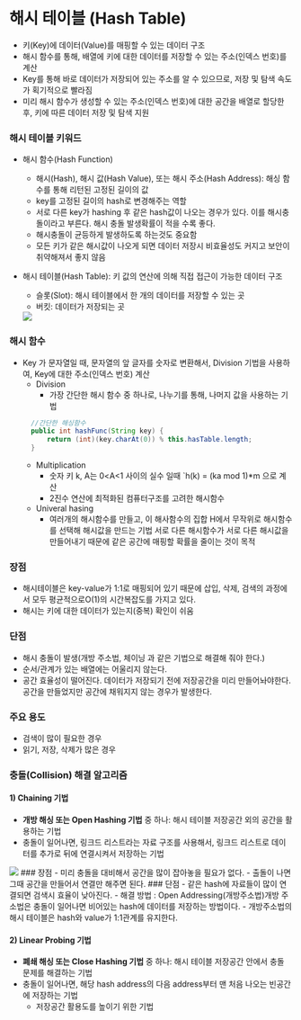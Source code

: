 # 해시 테이블 (Hash Table)
- 키(Key)에 데이터(Value)를 매핑할 수 있는 데이터 구조
- 해시 함수를 통해, 배열에 키에 대한 데이터를 저장할 수 있는 주소(인덱스 번호)를 계산
- Key를 통해 바로 데이터가 저장되어 있는 주소를 알 수 있으므로, 저장 및 탐색 속도가 획기적으로 빨라짐
- 미리 해시 함수가 생성할 수 있는 주소(인덱스 번호)에 대한 공간을 배열로 할당한 후, 키에 따른 데이터 저장 및 탐색 지원
### 해시 테이블 키워드
* 해시 함수(Hash Function)
    - 해시(Hash), 해시 값(Hash Value), 또는 해시 주소(Hash Address): 해싱 함수를 통해 리턴된 고정된 길이의 값
    - key를 고정된 길이의 hash로 변경해주는 역할
    - 서로 다른 key가 hashing 후 같은 hash값이 나오는 경우가 있다. 이를 해시충돌이라고 부른다. 해시 충돌 발생확률이 적을 수록 좋다.
    - 해시충돌이 균등하게 발생하도록 하는것도 중요함 
    - 모든 키가 같은 해시값이 나오게 되면 데이터 저장시 비효율성도 커지고 보안이 취약해져서 좋지 않음
* 해시 테이블(Hash Table): 키 값의 연산에 의해 직접 접근이 가능한 데이터 구조
    - 슬롯(Slot): 해시 테이블에서 한 개의 데이터를 저장할 수 있는 곳
    - 버킷: 데이터가 저장되는 곳
  
  <img src="https://img1.daumcdn.net/thumb/R1280x0/?scode=mtistory2&fname=https%3A%2F%2Fblog.kakaocdn.net%2Fdn%2FeHiqbk%2FbtqS1WeoGXA%2FfIo6eAPnZtGiY9Glrn8Zek%2Fimg.png" />

### 해시 함수
- Key 가 문자열일 때, 문자열의 앞 글자를 숫자로 변환해서, Division 기법을 사용하여, Key에 대한 주소(인덱스 번호) 계산
  - Division 
    - 가장 간단한 해시 함수 중 하나로, 나누기를 통해, 나머지 값을 사용하는 기법 
  ```java
    //간단한 해싱함수
    public int hashFunc(String key) {
        return (int)(key.charAt(0)) % this.hasTable.length;
    }
  ```
  - Multiplication
    - 숫자 키 k, A는 0<A<1 사이의 실수 일때 `h(k) = (ka mod 1)*m 으로 계산
    - 2진수 연산에 최적화된 컴퓨터구조를 고려한 해시함수
  - Univeral hasing
    - 여러개의 해시함수를 만들고, 이 해사함수의 집합 H에서 무작위로 해시함수를 선택해 해시값을 만드는 기법
      서로 다른 해시함수가 서로 다른 해시값을 만들어내기 때문에 같은 공간에 매핑할 확률을 줄이는 것이 목적
### 장점
  - 해시테이블은 key-value가 1:1로 매핑되어 있기 때문에 삽입, 삭제, 검색의 과정에서 모두 평균적으로O(1)의 시간복잡도를 가지고 있다.
  - 해시는 키에 대한 데이터가 있는지(중복) 확인이 쉬움

### 단점
  - 해시 충돌이 발생(개방 주소법, 체이닝 과 같은 기법으로 해결해 줘야 한다.)
  - 순서/관계가 있는 배열에는 어울리지 않는다. 
  - 공간 효율성이 떨어진다. 데이터가 저장되기 전에 저장공간을 미리 만들어놔야한다. 공간을 만들었지만 공간에 채워지지 않는 경우가 발생한다.

### 주요 용도
  - 검색이 많이 필요한 경우
  - 읽기, 저장, 삭제가 많은 경우

### 충돌(Collision) 해결 알고리즘 

#### 1) Chaining 기법
- **개방 해싱 또는 Open Hashing 기법** 중 하나: 해시 테이블 저장공간 외의 공간을 활용하는 기법
- 충돌이 일어나면, 링크드 리스트라는 자료 구조를 사용해서, 링크드 리스트로 데이터를 추가로 뒤에 연결시켜서 저장하는 기법
<img src="https://img1.daumcdn.net/thumb/R1280x0/?scode=mtistory2&fname=https%3A%2F%2Fblog.kakaocdn.net%2Fdn%2FnMfgg%2FbtqS1WyRuWI%2F32LmJGOvrT9YTndHMvYW50%2Fimg.png" />
### 장점
  - 미리 충돌을 대비해서 공간을 많이 잡아놓을 필요가 없다. 
  - 출돌이 나면 그때 공간을 만들어서 연결만 해주면 된다. 
### 단점
  - 같은 hash에 자료들이 많이 연결되면 검색시 효율이 낮아진다.
  - 해결 방법 : Open Addressing(개방주소법)개방 주소법은 충돌이 일어나면 비어있는 hash에 데이터를 저장하는 방법이다. 
  - 개방주소법의 해시 테이블은 hash와 value가 1:1관계를 유지한다.

#### 2) Linear Probing 기법
- **폐쇄 해싱 또는 Close Hashing 기법** 중 하나: 해시 테이블 저장공간 안에서 충돌 문제를 해결하는 기법
- 충돌이 일어나면, 해당 hash address의 다음 address부터 맨 처음 나오는 빈공간에 저장하는 기법
  - 저장공간 활용도를 높이기 위한 기법
